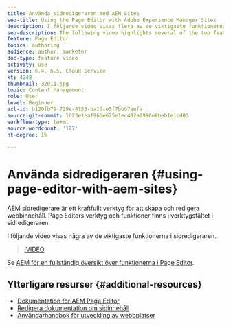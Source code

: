```yaml
---
title: Använda sidredigeraren med AEM Sites
seo-title: Using the Page Editor with Adobe Experience Manager Sites
description: I följande video visas flera av de viktigaste funktionerna i Touch-UI Sites Editor i Adobe Experience Manager.
seo-description: The following video highlights several of the top features of the Touch-UI Sites editor in Adobe Experience Manager.
feature: Page Editor
topics: authoring
audience: author, marketer
doc-type: feature video
activity: use
version: 6.4, 6.5, Cloud Service
kt: 4248
thumbnail: 32011.jpg
topic: Content Management
role: User
level: Beginner
exl-id: b120fb79-729e-4155-ba10-e5f7bb07eefa
source-git-commit: 1623e1eaf966e625e1ec402a2996e8beb1e1cd03
workflow-type: tm+mt
source-wordcount: '127'
ht-degree: 1%

---
```


# Använda sidredigeraren {#using-page-editor-with-aem-sites}

AEM sidredigerare är ett kraftfullt verktyg för att skapa och redigera webbinnehåll. Page Editors verktyg och funktioner finns i verktygsfältet i sidredigeraren.

I följande video visas några av de viktigaste funktionerna i sidredigeraren.

>[!VIDEO](https://video.tv.adobe.com/v/32011?quality=12&learn=on)


Se [AEM för en fullständig översikt över funktionerna i Page Editor](https://experienceleague.adobe.com/docs/experience-manager-cloud-service/content/sites/authoring/fundamentals/editing-content.html).

## Ytterligare resurser {#additional-resources}

* [Dokumentation för AEM Page Editor](https://experienceleague.adobe.com/docs/experience-manager-cloud-service/content/sites/authoring/fundamentals/editing-content.html)
* [Redigera dokumentation om sidinnehåll](https://experienceleague.adobe.com/docs/experience-manager-65/authoring/authoring/editing-content.html)
* [Användarhandbok för utveckling av webbplatser](https://experienceleague.adobe.com/docs/experience-manager-65/authoring/home.html)
